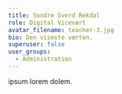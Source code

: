 ```yaml
---
title: Sondre Sverd Rekdal
role: Digital Vicevært
avatar_filename: teacher-3.jpg
bio: Den viseste værten.
superuser: false
user_groups:
  - Administration
---
```

ipsum lorem dolem.